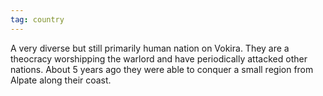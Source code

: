 ```yaml
---
tag: country
---
```

A very diverse but still primarily human nation on Vokira. They are a theocracy worshipping the warlord and have periodically attacked other nations. About 5 years ago they were able to conquer a small region from Alpate along their coast.